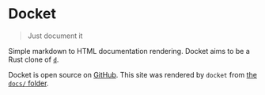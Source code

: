 # Docket

> Just document it

Simple markdown to HTML documentation rendering. Docket aims to be a Rust clone of [`d`](https://github.com/sjl/d).

Docket is open source on [GitHub](http://github.com/iwillspeak/docket). This site was rendered by `docket` from [the `docs/` folder](https://github.com/iwillspeak/docket/tree/main/docs).
